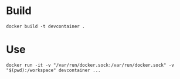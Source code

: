 # Build

```
docker build -t devcontainer .
```

# Use

```
docker run -it -v "/var/run/docker.sock:/var/run/docker.sock" -v "$(pwd):/workspace" devcontainer ...
```